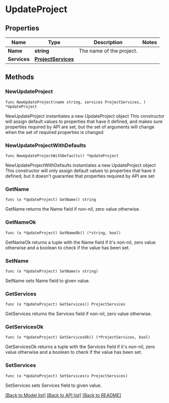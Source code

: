 # UpdateProject

## Properties

Name | Type | Description | Notes
------------ | ------------- | ------------- | -------------
**Name** | **string** | The name of the project. | 
**Services** | [**ProjectServices**](ProjectServices.md) |  | 

## Methods

### NewUpdateProject

`func NewUpdateProject(name string, services ProjectServices, ) *UpdateProject`

NewUpdateProject instantiates a new UpdateProject object
This constructor will assign default values to properties that have it defined,
and makes sure properties required by API are set, but the set of arguments
will change when the set of required properties is changed

### NewUpdateProjectWithDefaults

`func NewUpdateProjectWithDefaults() *UpdateProject`

NewUpdateProjectWithDefaults instantiates a new UpdateProject object
This constructor will only assign default values to properties that have it defined,
but it doesn't guarantee that properties required by API are set

### GetName

`func (o *UpdateProject) GetName() string`

GetName returns the Name field if non-nil, zero value otherwise.

### GetNameOk

`func (o *UpdateProject) GetNameOk() (*string, bool)`

GetNameOk returns a tuple with the Name field if it's non-nil, zero value otherwise
and a boolean to check if the value has been set.

### SetName

`func (o *UpdateProject) SetName(v string)`

SetName sets Name field to given value.


### GetServices

`func (o *UpdateProject) GetServices() ProjectServices`

GetServices returns the Services field if non-nil, zero value otherwise.

### GetServicesOk

`func (o *UpdateProject) GetServicesOk() (*ProjectServices, bool)`

GetServicesOk returns a tuple with the Services field if it's non-nil, zero value otherwise
and a boolean to check if the value has been set.

### SetServices

`func (o *UpdateProject) SetServices(v ProjectServices)`

SetServices sets Services field to given value.



[[Back to Model list]](../README.md#documentation-for-models) [[Back to API list]](../README.md#documentation-for-api-endpoints) [[Back to README]](../README.md)


